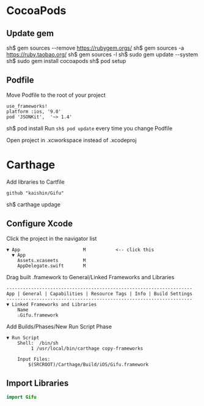 # CocoaPods
## Update gem
sh$ gem sources --remove https://rubygem.orgs/
sh$ gem sources -a https://ruby.taobao.org/
sh$ gem sources -l
sh$ sudo gem update --system
sh$ sudo gem install cocoapods
sh$ pod setup
## Podfile
Move Podfile to the root of your project
```
use_frameworks! 
platform :ios, '9.0'
pod 'JSONKit',  '~> 1.4'

```

sh$ pod install
Run `sh$ pod update` every time you change Podfile

Open project in .xcworkspace instead of .xcodeproj


# Carthage

Add libraries to Cartfile
```
github "kaishin/Gifu"
```
sh$ carthage updage

## Configure Xcode
Click the project in the navigator list
```
▼ App                       M           <-- click this
  ▼ App
    Assets.xcaseets         M
    AppDelegate.swift       M
```

Drag built .framework to General/Linked Frameworks and Libraries
```
--------------------------------------------------------------------
App | General | Capabilities | Resource Tags | Info | Build Settings
--------------------------------------------------------------------
▼ Linked Frameworks and Libraries
    Name
    ♨Gifu.framework    
```

Add Builds/Phases/New Run Script Phase
```
▼ Run Script
    Shell:  /bin/sh
         1 /usr/local/bin/carthage copy-frameworks
        
    Input Files:
        $(SRCROOT)/Carthage/Build/iOS/Gifu.framework
```

## Import Libraries
```swift
import Gifu
```
